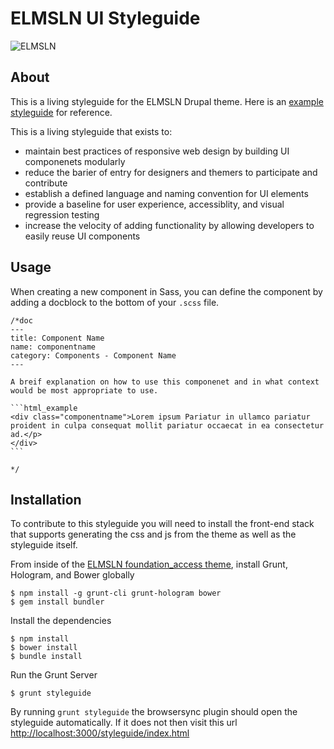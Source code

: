 # ELMSLN UI Styleguide

![ELMSLN](https://raw.githubusercontent.com/michael-collins/elmsln-logos/master/png-lowres-solid/lowres_square-color.png "ELMS Learning Network")

## About

This is a living styleguide for the ELMSLN Drupal theme. Here is an [example styleguide](http://yago.github.io/Cortana-example/index.html) for reference.

This is a living styleguide that exists to:

* maintain best practices of responsive web design by building UI componenets modularly
* reduce the barier of entry for designers and themers to participate and contribute
* establish a defined language and naming convention for UI elements
* provide a baseline for user experience, accessiblity, and visual regression testing
* increase the velocity of adding functionality by allowing developers to easily reuse UI components

## Usage

When creating a new component in Sass, you can define the component by adding a docblock to the bottom of your `.scss` file.
	
	/*doc
	---
	title: Component Name
	name: componentname
	category: Components - Component Name
	---

	A breif explanation on how to use this componenet and in what context would be most appropriate to use.

	```html_example
	<div class="componentname">Lorem ipsum Pariatur in ullamco pariatur proident in culpa consequat mollit pariatur occaecat in ea consectetur ad.</p>
	</div>
	```

	*/

## Installation

To contribute to this styleguide you will need to install the front-end stack that supports generating the css and js from the theme as well
as the styleguide itself.

From inside of the [ELMSLN foundation_access theme](https://github.com/elmsln/elmsln/tree/master/core/dslmcode/shared/drupal-7.x/themes/elmsln_contrib/foundation_access), 
install Grunt, Hologram, and Bower globally

```
$ npm install -g grunt-cli grunt-hologram bower
$ gem install bundler
```

Install the dependencies

```
$ npm install
$ bower install
$ bundle install
```

Run the Grunt Server

```
$ grunt styleguide
```

By running `grunt styleguide` the browsersync plugin should open the styleguide automatically.  If it does not then visit this url [http://localhost:3000/styleguide/index.html](http://localhost:3000/styleguide/index.html)